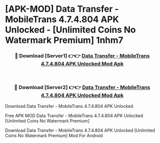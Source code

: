 # [APK-MOD] Data Transfer - MobileTrans 4.7.4.804 APK Unlocked - [Unlimited Coins No Watermark Premium] 1nhm7



<div align="center">
<h3>🔴 Download [Server1] 👉👉 <a href="https://momento.my/?title=Data_Transfer_-_MobileTrans_4.7.4.804_APK_Unlocked">Data Transfer - MobileTrans 4.7.4.804 APK Unlocked Mod Apk</a></h3><br>

<h3>🔴 Download [Server2] 👉👉 <a href="https://momento.my/?title=Data_Transfer_-_MobileTrans_4.7.4.804_APK_Unlocked">Data Transfer - MobileTrans 4.7.4.804 APK Unlocked Mod Apk</a></h3>
</div>



Download Data Transfer - MobileTrans 4.7.4.804 APK Unlocked 

Free APK MOD Data Transfer - MobileTrans 4.7.4.804 APK Unlocked [Unlimited Coins No Watermark Premium]

Download Data Transfer - MobileTrans 4.7.4.804 APK Unlocked [Unlimited Coins No Watermark Premium] Mod For Android
